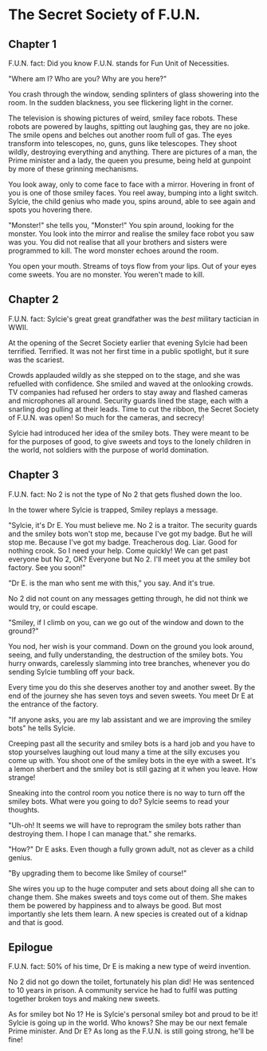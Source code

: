 # The Secret Society of F.U.N.

## Chapter 1

F.U.N. fact: Did you know F.U.N. stands for Fun Unit of Necessities.

"Where am I? Who are you? Why are you here?"

You crash through the window, sending splinters of glass showering into the room. In the sudden blackness, you see flickering light in the corner.

The television is showing pictures of weird, smiley face robots. These robots are powered by laughs, spitting out laughing gas, they are no joke. The smile opens and belches out another room full of gas. The eyes transform into telescopes, no, guns, guns like telescopes. They shoot wildly, destroying everything and anything. There are pictures of a man, the Prime minister and a lady, the queen you presume, being held at gunpoint by more of these grinning mechanisms.

You look away, only to come face to face with a mirror. Hovering in front of you is one of those smiley faces. You reel away, bumping into a light switch. Sylcie, the child genius who made you, spins around, able to see again and spots you hovering there.

"Monster!" she tells you, "Monster!" You spin around, looking for the monster. You look into the mirror and realise the smiley face robot you saw was you. You did not realise that all your brothers and sisters were programmed to kill. The word monster echoes around the room.

You open your mouth. Streams of toys flow from your lips. Out of your eyes come sweets. You are no monster. You weren't made to kill.

## Chapter 2                                                    

F.U.N. fact: Sylcie's great great grandfather was the *best* military tactician in WWII.

At the opening of the Secret Society earlier that evening Sylcie had been terrified. Terrified. It was not her first time in a public spotlight, but it sure was the scariest.

Crowds applauded wildly as she stepped on to the stage, and she was refuelled with confidence. She smiled and waved at the onlooking crowds. TV companies had refused her orders to stay away and flashed cameras and microphones all around. Security guards lined the stage, each with a snarling dog pulling at their leads. Time to cut the ribbon, the Secret Society of F.U.N. was open! So much for the cameras, and secrecy!

Sylcie had introduced her idea of the smiley bots. They were meant to be for the purposes of good, to give sweets and toys to the lonely children in the world, not soldiers with the purpose of world domination.

## Chapter 3

F.U.N. fact: No 2 is not the type of No 2 that gets flushed down the loo.

In the tower where Sylcie is trapped, Smiley replays a message.

"Sylcie, it's Dr E. You must believe me. No 2 is a traitor. The security guards and the smiley bots won't stop me, because I've got my badge. But he will stop me. Because I've got my badge. Treacherous dog. Liar. Good for nothing crook. So I need your help. Come quickly! We can get past everyone but No 2, OK? Everyone but No 2. I'll meet you at the smiley bot factory. See you soon!"

"Dr E. is the man who sent me with this," you say. And it's true.

No 2 did not count on any messages getting through, he did not think we would try, or could escape.

"Smiley, if I climb on you, can we go out of the window and down to the ground?"

You nod, her wish is your command. Down on the ground you look around, seeing, and fully understanding, the destruction of the smiley bots. You hurry onwards, carelessly slamming into tree branches, whenever you do sending Sylcie tumbling off your back.

Every time you do this she deserves another toy and another sweet. By the end of the journey she has seven toys and seven sweets. You meet Dr E at the entrance of the factory.

"If anyone asks, you are my lab assistant and we are improving the smiley bots" he tells Sylcie.

Creeping past all the security and smiley bots is a hard job and you have to stop yourselves laughing out loud many a time at the silly excuses you come up with. You shoot one of the smiley bots in the eye with a sweet. It's a lemon sherbert and the smiley bot is still gazing at it when you leave. How strange!

Sneaking into the control room you notice there is no way to turn off the smiley bots. What were you going to do? Sylcie seems to read your thoughts.

"Uh-oh! It seems we will have to reprogram the smiley bots rather than destroying them. I hope I can manage that." she remarks.

"How?" Dr E asks. Even though a fully grown adult, not as clever as a child genius.

"By upgrading them to become like Smiley of course!"

She wires you up to the huge computer and sets about doing all she can to change them. She makes sweets and toys come out of them. She makes them be powered by happiness and to always be good. But most importantly she lets them learn. A new species is created out of a kidnap and that is good.

## Epilogue

F.U.N. fact: 50% of his time, Dr E is making a new type of weird invention.

No 2 did not go down the toilet, fortunately his plan did! He was sentenced to 10 years in prison. A community service he had to fulfil was putting together broken toys and making new sweets.

As for smiley bot No 1? He is Sylcie's personal smiley bot and proud to be it! Sylcie is going up in the world. Who knows? She may be our next female Prime minister. And Dr E? As long as the F.U.N. is still going strong, he'll be fine!